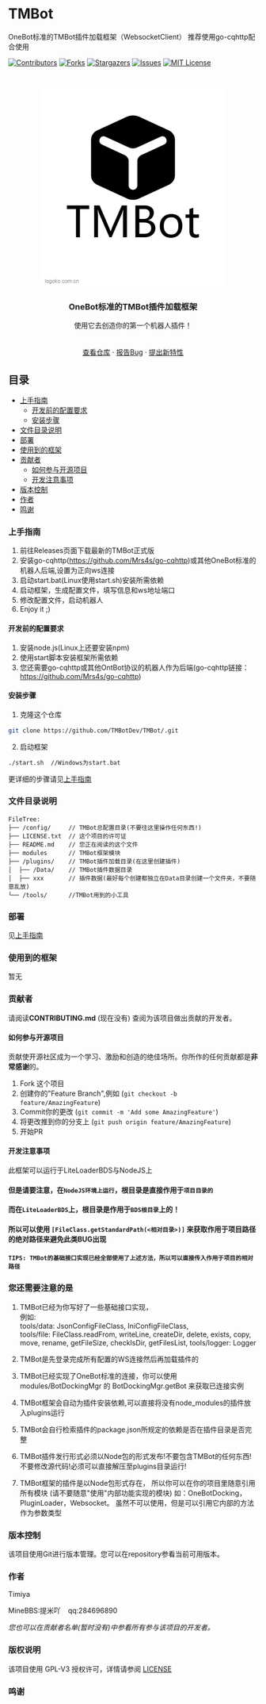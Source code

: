 # TMBot

OneBot标准的TMBot插件加载框架（WebsocketClient） 推荐使用go-cqhttp配合使用

<!-- PROJECT SHIELDS -->

[![Contributors][contributors-shield]][contributors-url]
[![Forks][forks-shield]][forks-url]
[![Stargazers][stars-shield]][stars-url]
[![Issues][issues-shield]][issues-url]
[![MIT License][license-shield]][license-url]


<!-- PROJECT LOGO -->
<br/>

<p align="center">
  <a href="https://github.com/shaojintian/Best_README_template/">
    <img src="logo.png" alt="Logo" width="378" height="400">
  </a>

  <h3 align="center">OneBot标准的TMBot插件加载框架</h3>
  <p align="center">
    使用它去创造你的第一个机器人插件！
    <br />
</a>
    <br />
    <br />
    <a href="https://github.com/shaojintian/Best_README_template">查看仓库</a>
    ·
    <a href="https://github.com/shaojintian/Best_README_template/issues">报告Bug</a>
    ·
    <a href="https://github.com/shaojintian/Best_README_template/issues">提出新特性</a>
  </p>

</p>


 
## 目录

- [上手指南](#上手指南)
  - [开发前的配置要求](#开发前的配置要求)
  - [安装步骤](#安装步骤)
- [文件目录说明](#文件目录说明)
- [部署](#部署)
- [使用到的框架](#使用到的框架)
- [贡献者](#贡献者)
  - [如何参与开源项目](#如何参与开源项目)
  - [开发注意事项](#开发注意事项)
- [版本控制](#版本控制)
- [作者](#作者)
- [鸣谢](#鸣谢)

### 上手指南

1. 前往Releases页面下载最新的TMBot正式版
2. 安装go-cqhttp(https://github.com/Mrs4s/go-cqhttp)或其他OneBot标准的机器人后端,设置为正向ws连接
2. 启动start.bat(Linux使用start.sh)安装所需依赖
3. 启动框架，生成配置文件，填写信息和ws地址端口
4. 修改配置文件，启动机器人
5. Enjoy it ;)



#### 开发前的配置要求

1. 安装node.js(Linux上还要安装npm)
2. 使用start脚本安装框架所需依赖
3. 您还需要go-cqhttp或其他OntBot协议的机器人作为后端(go-cqhttp链接：https://github.com/Mrs4s/go-cqhttp)

#### **安装步骤**

1. 克隆这个仓库

```sh
git clone https://github.com/TMBotDev/TMBot/.git
```

2. 启动框架

```sh
./start.sh  //Windows为start.bat
```

更详细的步骤请见[上手指南](#上手指南)

### 文件目录说明


```
FileTree:  
├── /config/     // TMBot总配置目录(不要往这里操作任何东西!)
├── LICENSE.txt  // 这个项目的许可证
├── README.md    // 您正在阅读的这个文件
├── modules      // TMBot框架模块
├── /plugins/    // TMBot插件加载目录(在这里创建插件)
│  ├── /Data/    // TMBot插件数据目录 
│  ├── xxx       // 插件数据(最好每个创建都独立在Data目录创建一个文件夹，不要随意乱放)
└── /tools/      //TMBot用到的小工具

```


### 部署

  见[上手指南](#上手指南)

### 使用到的框架

暂无

### 贡献者

请阅读**CONTRIBUTING.md** (现在没有) 查阅为该项目做出贡献的开发者。

#### 如何参与开源项目

贡献使开源社区成为一个学习、激励和创造的绝佳场所。你所作的任何贡献都是**非常感谢**的。


1. Fork 这个项目
2. 创建你的"Feature Branch",例如 (`git checkout -b feature/AmazingFeature`)
3. Commit你的更改 (`git commit -m 'Add some AmazingFeature'`)
4. 将更改推到你的分支上 (`git push origin feature/AmazingFeature`)
5. 开始PR

#### 开发注意事项

此框架可以运行于LiteLoaderBDS与NodeJS上
#### 但是请要注意，在```NodeJS环境上运行```，根目录是直接作用于```项目目录的```
#### 而在```LiteLoaderBDS```上，根目录是作用于```BDS根目录```上的！
#### 所以可以使用 ```[FileClass.getStandardPath(<相对目录>)]``` 来获取作用于项目路径的绝对路径来避免此类BUG出现
#### ```TIPS: TMBot的基础接口实现已经全部使用了上述方法，所以可以直接传入作用于项目的相对路径```

### 您还需要注意的是


1. TMBot已经为你写好了一些基础接口实现，\
例如:\
tools/data: JsonConfigFileClass, IniConfigFileClass, \
tools/file: FileClass.readFrom, writeLine, createDir, delete, exists, copy, move, rename, getFileSize, checkIsDir, getFilesList,
tools/logger: Logger

2. TMBot是先登录完成所有配置的WS连接然后再加载插件的
3. TMBot已经实现了OneBot标准的连接，你可以使用 modules/BotDockingMgr 的 BotDockingMgr.getBot 来获取已连接实例
4. TMBot框架会自动为插件安装依赖,可以直接将没有node_modules的插件放入plugins运行
5. TMBot会自行检索插件的package.json所规定的依赖是否在插件目录是否完整
6. TMBot插件发行形式必须以Node包的形式发布!不要包含TMBot的任何东西!不要修改源代码!必须可以直接解压至plugins目录运行!
7. TMBot框架的插件是以Node包形式存在， 所以你可以在你的项目里随意引用所有模块
(请不要随意"使用"内部功能实现的模块) 如：OneBotDocking， PluginLoader，Websocket。
虽然不可以使用，但是可以引用它内部的方法作为参数类型




### 版本控制

该项目使用Git进行版本管理。您可以在repository参看当前可用版本。

### 作者

Timiya

MineBBS:提米吖  &ensp; qq:284696890    

 *您也可以在贡献者名单(暂时没有)中参看所有参与该项目的开发者。*

### 版权说明

该项目使用 GPL-V3 授权许可，详情请参阅 [LICENSE](https://github.com/TMBotDev/TMBot/blob/master/LICENSE)

### 鸣谢

<!-- 暂时没用>
- [GitHub Emoji Cheat Sheet](https://www.webpagefx.com/tools/emoji-cheat-sheet)
- [Img Shields](https://shields.io)
- [Choose an Open Source License](https://choosealicense.com)
- [GitHub Pages](https://pages.github.com)
- [Animate.css](https://daneden.github.io/animate.css)
- [xxxxxxxxxxxxxx](https://connoratherton.com/loaders)

<!-- links -->
[your-project-path]:TMBotDev/TMBot/
[contributors-shield]: https://img.shields.io/github/contributors/TMBotDev/TMBot.svg?style=flat-square
[contributors-url]: https://github.com/TMBotDev/TMBot/graphs/contributors
[forks-shield]: https://img.shields.io/github/forks/TMBotDev/TMBot.svg?style=flat-square
[forks-url]: https://github.com/TMBotDev/TMBot/network/members
[stars-shield]: https://img.shields.io/github/stars/TMBotDev/TMBot.svg?style=flat-square
[stars-url]: https://github.com/TMBotDev/TMBot/stargazers
[issues-shield]: https://img.shields.io/github/issues/TMBotDev/TMBot.svg?style=flat-square
[issues-url]: https://img.shields.io/github/issues/TMBotDev/TMBot.svg
[license-shield]: https://img.shields.io/github/license/TMBotDev/TMBot.svg?style=flat-square
[license-url]: https://github.com/TMBotDev/TMBot/blob/master/LICENSE